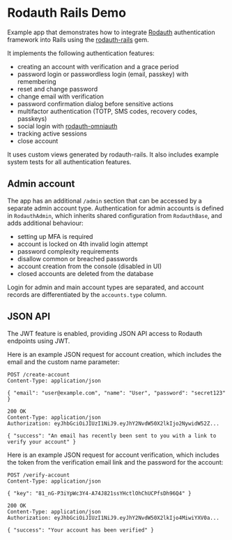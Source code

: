 # Rodauth Rails Demo

Example app that demonstrates how to integrate [Rodauth] authentication
framework into Rails using the [rodauth-rails] gem.

It implements the following authentication features:

* creating an account with verification and a grace period
* password login or passwordless login (email, passkey) with remembering
* reset and change password
* change email with verification
* password confirmation dialog before sensitive actions
* multifactor authentication (TOTP, SMS codes, recovery codes, passkeys)
* social login with [rodauth-omniauth]
* tracking active sessions
* close account

It uses custom views generated by rodauth-rails. It also includes example
system tests for all authentication features.

## Admin account

The app has an additional `/admin` section that can be accessed by a separate
admin account type. Authentication for admin accounts is defined in
`RodauthAdmin`, which inherits shared configuration from `RodauthBase`, and
adds additional behaviour:

* setting up MFA is required
* account is locked on 4th invalid login attempt
* password complexity requirements
* disallow common or breached passwords
* account creation from the console (disabled in UI)
* closed accounts are deleted from the database

Login for admin and main account types are separated, and account records are
differentiated by the `accounts.type` column.

## JSON API

The JWT feature is enabled, providing JSON API access to Rodauth endpoints
using JWT.

Here is an example JSON request for account creation, which includes the email
and the custom name parameter:

```http
POST /create-account
Content-Type: application/json

{ "email": "user@example.com", "name": "User", "password": "secret123" }
```
```http
200 OK
Content-Type: application/json
Authorization: eyJhbGciOiJIUzI1NiJ9.eyJhY2NvdW50X2lkIjo2NywidW52Z...

{ "success": "An email has recently been sent to you with a link to verify your account" }
```

Here is an example JSON request for account verification, which includes the
token from the verification email link and the password for the account:

```http
POST /verify-account
Content-Type: application/json

{ "key": "81_nG-P3iYpWc3Y4-A74J821ssYHctlOhChUCPfsDh96Q4" }
```
```http
200 OK
Content-Type: application/json
Authorization: eyJhbGciOiJIUzI1NiJ9.eyJhY2NvdW50X2lkIjo4MiwiYXV0a...

{ "success": "Your account has been verified" }
```

[Rodauth]: https://github.com/jeremyevans/rodauth
[rodauth-rails]: https://github.com/janko/rodauth-rails
[rodauth-omniauth]: https://github.com/janko/rodauth-omniauth
